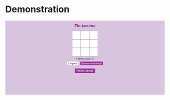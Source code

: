 # Demonstration

![](https://github.com/llizzzzzzzzii/tic-tac-toe/blob/main/online-screen-recorder-2024-03-06--10-16-36.gif)
